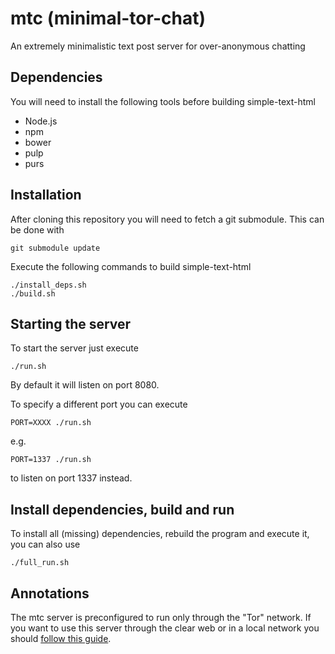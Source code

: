# mtc (minimal-tor-chat)
An extremely minimalistic text post server for over-anonymous chatting
## Dependencies
You will need to install the following tools before building simple-text-html

- Node.js
- npm
- bower
- pulp
- purs
## Installation
After cloning this repository you will need to fetch a git submodule. This can be done with
```
git submodule update
```

Execute the following commands to build simple-text-html
```
./install_deps.sh
./build.sh
```
## Starting the server
To start the server just execute
```
./run.sh
```
By default it will listen on port 8080.

To specify a different port you can execute
```
PORT=XXXX ./run.sh
```
e.g.
```
PORT=1337 ./run.sh
```
to listen on port 1337 instead.

## Install dependencies, build and run
To install all (missing) dependencies, rebuild the program and execute it, you can also use
```
./full_run.sh
```

## Annotations
The mtc server is preconfigured to run only through the "Tor" network.
If you want to use this server through the clear web or in a local network you should [follow this guide](https://github.com/nwawrzyniak/mtc/wiki/Hosting-a-%22simple-text-html%22-server-reachable-via-the-clear-web).
